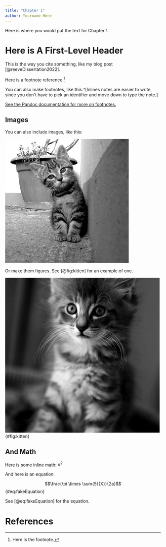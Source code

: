 ```yaml
---
title: "Chapter 1"
author: Yourname Here
---
```


Here is where you would put the text for Chapter 1. 

# Here is A First-Level Header

This is the way you cite something, like my blog post [@reeveDissertation2022]. 

Here is a footnote reference.[^1] 

[^1]: Here is the footnote.

You can also make footnotes, like this.^[Inlines notes are easier to write, since
you don't have to pick an identifier and move down to type the
note.]

[See the Pandoc documentation for more on footnotes.](https://pandoc.org/MANUAL.html#footnotes)

## Images 

You can also include images, like this: 

![A picture of a kitten](images/kitten.jpg)

Or make them figures. See [@fig:kitten] for an example of one. 

![A picture of a kitten](images/kitten2.jpg){#fig:kitten}

## And Math

Here is some inline math: $\pi^2$ 

And here is an equation: 

$$\frac{\pi \times \sum{5}{X}}{2a}$${#eq:fakeEquation}

See [@eq:fakeEquation] for the equation. 

# References


